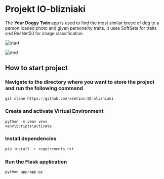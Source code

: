 # Projekt IO-blizniaki
The **Your Doggy Twin** app is used to find the most similar breed of dog to a person loaded photo and given personality traits. It uses SoftSets for traits and ResNet50 for image classification.

![start](https://github.com/xretinx/IO-blizniaki/assets/79771143/1e745159-fb96-4795-8498-dcccca240ebe)

![end](https://github.com/xretinx/IO-blizniaki/assets/79771143/a006cc3c-f698-4cce-915c-a24b1bfb1dc0)

## How to start project
### Navigate to the directory where you want to store the project and run the following command
```python
git clone https://github.com/xretinx/IO-blizniaki
```
### Create and activate Virtual Environment
```python
python -m venv venv
venv\Scripts\activate
```
### Install dependencies
```python
pip install -r requirements.txt
```
### Run the Flask application
```python
python app/app.py
```
